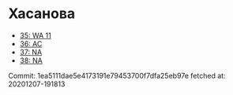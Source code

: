 # Хасанова
- [35: WA 11](35.md)
- [36: AC](36.md)
- [37: NA](37.md)
- [38: NA](38.md)

Commit: 1ea5111dae5e4173191e79453700f7dfa25eb97e
 fetched at: 20201207-191813
